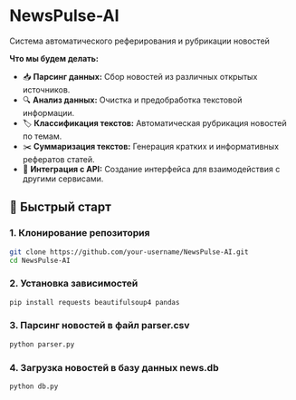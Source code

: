 # NewsPulse-AI
Система автоматического реферирования и рубрикации новостей

**Что мы будем делать:**
*   📥 **Парсинг данных:** Сбор новостей из различных открытых источников.
*   🔍 **Анализ данных:** Очистка и предобработка текстовой информации.
*   🏷️ **Классификация текстов:** Автоматическая рубрикация новостей по темам.
*   ✂️ **Суммаризация текстов:** Генерация кратких и информативных рефератов статей.
*   🔌 **Интеграция с API:** Создание интерфейса для взаимодействия с другими сервисами.

## 🚀 Быстрый старт

### 1. Клонирование репозитория
```bash
git clone https://github.com/your-username/NewsPulse-AI.git
cd NewsPulse-AI
```

### 2. Установка зависимостей
```bash
pip install requests beautifulsoup4 pandas
```

### 3. Парсинг новостей в файл parser.csv
```bash
python parser.py
```

### 4. Загрузка новостей в базу данных news.db
```bash
python db.py
```
